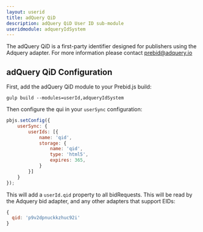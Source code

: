 ```yaml
---
layout: userid
title: adQuery QiD
description: adQuery QiD User ID sub-module
useridmodule: adqueryIdSystem
---
```



The adQuery QiD is a first-party identifier designed for publishers using the Adquery adapter. For more information please contact [prebid@adquery.io](mailto:prebid@adquery.io)

## adQuery QiD Configuration

First, add the adQuery QiD module to your Prebid.js build:

```shell
gulp build --modules=userId,adqueryIdSystem
```

Then configure the qui in your `userSync` configuration:

```javascript
pbjs.setConfig({
    userSync: {
        userIds: [{
            name: 'qid',
            storage: {
                name: 'qid',
                type: 'html5',
                expires: 365,
            }
        }]
    }
});
```

This will add a `userId.qid` property to all bidRequests. This will be read by the Adquery bid adapter, and any other adapters that support EIDs:

```javascript
{
  qid: 'p9v2dpnuckkzhuc92i'
}
```
